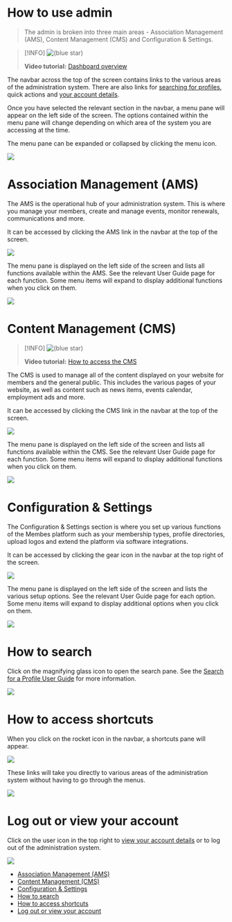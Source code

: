 # How to use admin

> The admin is broken into three main areas - Association Management (AMS), Content Management (CMS) and Configuration & Settings.

> [!INFO]
> ![(blue star)](https://membes.atlassian.net/wiki/s/-721322405/6452/713bf844151e6b251228e368e6649a3f222eb02a/_/images/icons/emoticons/72/1f3a5.png)
> 
>  **Video tutorial:** [Dashboard overview](https://vimeo.com/388949920/86e768ccbd)

The navbar across the top of the screen contains links to the various areas of the administration system. There are also links for [searching for profiles](#), quick actions and [your account details](#).

Once you have selected the relevant section in the navbar, a menu pane will appear on the left side of the screen. The options contained within the menu pane will change depending on which area of the system you are accessing at the time.‌

The menu pane can be expanded or collapsed by clicking the menu icon.

![](./attachments/assets%2F-LL7X2n4AqX4iw9SOoHL%2F-Lv-gdja4ydnNUqfJ6W-%2F-Lv-i-WxOJBn60iMliGy%2FScreen%20Shot%202019-12-01%20at%2020.08.02%20pm.png%3Falt=media&token=d1e3294e-c1c9-4d18-b078-1bea105f7e6c)

# Association Management (AMS)

The AMS is the operational hub of your administration system. This is where you manage your members, create and manage events, monitor renewals, communications and more.‌

It can be accessed by clicking the AMS link in the navbar at the top of the screen.

![](./attachments/assets%2F-LL7X2n4AqX4iw9SOoHL%2F-Lv-ZF7k5wjLOthMlRz5%2F-Lv-bhsyF9-hnK-8myHV%2FAMS.png%3Falt=media&token=d7502fb8-30f0-4904-a909-30a7d9aae9ce)

The menu pane is displayed on the left side of the screen and lists all functions available within the AMS. See the relevant User Guide page for each function. Some menu items will expand to display additional functions when you click on them.

![](./attachments/assets%2F-LL7X2n4AqX4iw9SOoHL%2F-Lv-ZF7k5wjLOthMlRz5%2F-Lv-cDE9pfoCl2rDtmGn%2FScreen%20Shot%202019-12-01%20at%2019.41.25%20pm.png%3Falt=media&token=7ee12227-6197-4ba4-a86e-673b259f0ec8)

# Content Management (CMS)

> [!INFO]
> ![(blue star)](https://membes.atlassian.net/wiki/s/-721322405/6452/713bf844151e6b251228e368e6649a3f222eb02a/_/images/icons/emoticons/72/1f3a5.png)
> 
>  **Video tutorial:** [How to access the CMS](https://vimeo.com/388950091/ba5092564b)

The CMS is used to manage all of the content displayed on your website for members and the general public. This includes the various pages of your website, as well as content such as news items, events calendar, employment ads and more.

‌It can be accessed by clicking the CMS link in the navbar at the top of the screen.

![](./attachments/assets%2F-LL7X2n4AqX4iw9SOoHL%2F-Lv-cI5L5pZoZYowYWhG%2F-Lv-ctV8-7eg0xgVq3H2%2FCMS.png%3Falt=media&token=1f6572b0-4f4d-43c0-9bb0-e6d80f1470c0)

‌The menu pane is displayed on the left side of the screen and lists all functions available within the CMS. See the relevant User Guide page for each function. Some menu items will expand to display additional functions when you click on them.

![](./attachments/assets%2F-LL7X2n4AqX4iw9SOoHL%2F-Lv-cI5L5pZoZYowYWhG%2F-Lv-d6oi713l1R_Bnr6H%2FScreen%20Shot%202019-12-01%20at%2019.46.31%20pm.png%3Falt=media&token=661d2a4a-e77c-4b80-928b-8f2ba99a2047)

# Configuration & Settings

The Configuration & Settings section is where you set up various functions of the Membes platform such as your membership types, profile directories, upload logos and extend the platform via software integrations.

It can be accessed by clicking the gear icon in the navbar at the top right of the screen.

![](./attachments/assets%2F-LL7X2n4AqX4iw9SOoHL%2F-Lv-cI5L5pZoZYowYWhG%2F-Lv-dsG3wghBqPBixwVj%2FConfig.png%3Falt=media&token=7f17e1d0-5128-438d-8e87-900a2d4d25d3)

‌The menu pane is displayed on the left side of the screen and lists the various setup options. See the relevant User Guide page for each option. Some menu items will expand to display additional options when you click on them.

![](./attachments/assets%2F-LL7X2n4AqX4iw9SOoHL%2F-Lv-cI5L5pZoZYowYWhG%2F-Lv-e6LUvQx7VB_8bjWu%2FScreen%20Shot%202019-12-01%20at%2019.50.49%20pm.png%3Falt=media&token=18f27946-c3f3-4a78-b502-ffd382e25873)

# How to search

Click on the magnifying glass icon to open the search pane. See the [Search for a Profile User Guide](#) for more information.

![](./attachments/assets%2F-LL7X2n4AqX4iw9SOoHL%2F-Lv-fw4-X-iKtfJNmdOZ%2F-Lv-gPm9OvFc3PiVRyaq%2FSearch.png%3Falt=media&token=f054aed2-ea8d-4bbf-8b9b-af4f3a1223dd)

# How to access shortcuts

When you click on the rocket icon in the navbar, a shortcuts pane will appear.

![](./attachments/assets%2F-LL7X2n4AqX4iw9SOoHL%2F-Lv-cI5L5pZoZYowYWhG%2F-Lv-fe2Jt_VrqVbU2Gy7%2FQuick.png%3Falt=media&token=d5b2a759-93a1-424e-ab5a-2585bc9d1f7f)

‌These links will take you directly to various areas of the administration system without having to go through the menus.

![](./attachments/assets%2F-LL7X2n4AqX4iw9SOoHL%2F-Lv-cI5L5pZoZYowYWhG%2F-Lv-folKooUECGXCC3up%2FScreen%20Shot%202019-12-01%20at%2019.57.01%20pm.png%3Falt=media&token=92b7e9a9-2ddc-4592-bf26-abfaa1294b5f)

# Log out or view your account

Click on the user icon in the top right to [view your account details](#) or to log out of the administration system.

![](./attachments/assets%2F-LL7X2n4AqX4iw9SOoHL%2F-Lv-cI5L5pZoZYowYWhG%2F-Lv-fDOsKBCFU60U8kf5%2FScreen%20Shot%202019-12-01%20at%2019.55.00%20pm.png%3Falt=media&token=919ae61d-de3c-4918-b2ef-62278843e025)

- [Association Management (AMS)](#association-management-ams)
- [Content Management (CMS)](#content-management-cms)
- [Configuration & Settings](#configuration-settings)
- [How to search](#how-to-search)
- [How to access shortcuts](#how-to-access-shortcuts)
- [Log out or view your account](#log-out-or-view-your-account)